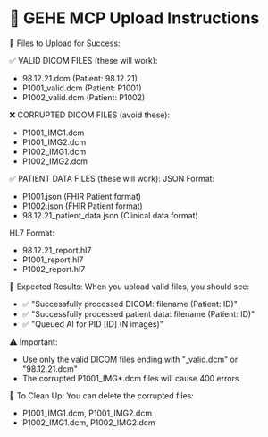 🎯 GEHE MCP Upload Instructions
==============================

📁 Files to Upload for Success:

✅ VALID DICOM FILES (these will work):
   - 98.12.21.dcm (Patient: 98.12.21)
   - P1001_valid.dcm (Patient: P1001)  
   - P1002_valid.dcm (Patient: P1002)

❌ CORRUPTED DICOM FILES (avoid these):
   - P1001_IMG1.dcm
   - P1001_IMG2.dcm
   - P1002_IMG1.dcm
   - P1002_IMG2.dcm

✅ PATIENT DATA FILES (these will work):
   JSON Format:
   - P1001.json (FHIR Patient format)
   - P1002.json (FHIR Patient format)
   - 98.12.21_patient_data.json (Clinical data format)
   
   HL7 Format:
   - 98.12.21_report.hl7
   - P1001_report.hl7
   - P1002_report.hl7

🚀 Expected Results:
   When you upload valid files, you should see:
   - ✅ "Successfully processed DICOM: filename (Patient: ID)"
   - ✅ "Successfully processed patient data: filename (Patient: ID)"  
   - ✅ "Queued AI for PID [ID] (N images)"

⚠️  Important:
   - Use only the valid DICOM files ending with "_valid.dcm" or "98.12.21.dcm"
   - The corrupted P1001_IMG*.dcm files will cause 400 errors

🔧 To Clean Up:
   You can delete the corrupted files:
   - P1001_IMG1.dcm, P1001_IMG2.dcm
   - P1002_IMG1.dcm, P1002_IMG2.dcm
